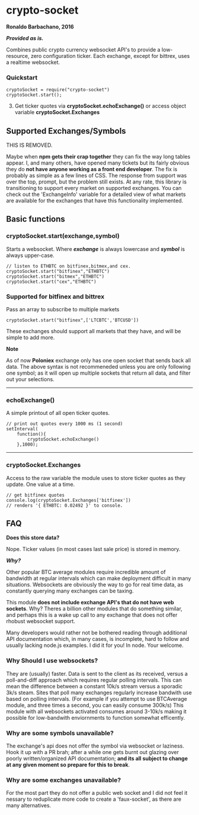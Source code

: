 # crypto-socket

**Ronaldo Barbachano, 2016**

***Provided as is.***

Combines public crypto currency websocket API's to provide a low-resource, zero configuration ticker. Each exchange, except for bittrex, uses a realtime websocket.


### Quickstart


```
cryptoSocket = require("crypto-socket")
cryptoSocket.start();

```

3) Get ticker quotes via **cryptoSocket.echoExchange()** or access object variable **cryptoSocket.Exchanges**


## Supported Exchanges/Symbols

THIS IS REMOVED.

Maybe when **npm gets their crap together** they can fix the way long tables appear.
I, and many others, have opened many tickets but its fairly obvious they do **not have anyone working as a front end developer**. The fix is probably as simple as a few lines of CSS. The response from support was over the top, prompt, but the problem still exists. At any rate, this library
is transitioning to support every market on supported exchanges. You can check out the 'ExchangeInfo' variable  for a detailed view of what markets are available for the exchanges that have this functionality implemented.


## Basic functions

### cryptoSocket.start(exchange,symbol)

Starts a websocket. Where ***exchange*** is always lowercase and ***symbol*** is always upper-case.



```
// listen to ETHBTC on bitfinex,bitmex,and cex.
cryptoSocket.start("bitfinex","ETHBTC")
cryptoSocket.start("bitmex","ETHBTC")
cryptoSocket.start("cex","ETHBTC")
```


### Supported for bitfinex and bittrex

Pass an array to subscribe to multiple markets

```
cryptoSocket.start("bitfinex",['LTCBTC','BTCUSD'])
```
These exchanges should support all markets that they have, and will be simple to add more.

**Note**

As of now **Poloniex** exchange only has one open socket that sends back all data. The above syntax is not recommeneded unless you are only following one symbol; as it will open up multiple sockets that return all data, and filter out your selections.
__________

### echoExchange()

A simple printout of all open ticker quotes.



```
// print out quotes every 1000 ms (1 second)
setInterval(
	function(){
		cryptoSocket.echoExchange()
	},1000);
```

________________
### cryptoSocket.Exchanges

Access to the raw variable the module uses to store ticker quotes as they update. One value at a time.



```
// get bitfinex quotes
console.log(cryptoSocket.Exchanges['bitfinex'])
// renders '{ ETHBTC: 0.02492 }' to console.
```



## FAQ

**Does this store data?**

Nope. Ticker values (in most cases last sale price) is stored in memory.

***Why?***

Other popular BTC average modules require incredible amount of bandwidth at regular intervals which can make deployment difficult in many situations. Websockets are obviously the way to go for real time data, as constantly querying many exchanges can be taxing.

This module **does not include exchange API's that do not have web sockets**. Why? Theres a billion other modules that do something similar, and perhaps this is a wake up call to any exchange that does not offer rhobust websocket support.

Many developers would rather not be bothered reading through additional API documentation which, in many cases, is incomplete, hard to follow and usually lacking node.js examples. I did it for you! In node. Your welcome.

### Why Should I use websockets?

They are (usually) faster. Data is sent to the client as its received, versus a poll-and-diff approach which requires regular polling intervals. This can mean the difference between a constant 10k/s stream versus a sporadic 3k/s steam. Sites that poll many exchanges regularly increase bandwith use based on polling intervals. (For example if you attempt to use BTCAverage module, and three times a second, you can easily consume 300k/s) This module with all websockets activated consumes around 3-10k/s making it possible for low-bandwith enviornments to function somewhat efficently.

### Why are some symbols unavailable?

The exchange's api does not offer the symbol via websocket or laziness. Hook it up with a PR brah; after a while one gets burnt out glazing over poorly written/organized API documentation; **and its all subject to change at any given moment so prepare for this to break**.

### Why are some exchanges unavailable?

For the most part they do not offer a public web socket and I did not feel it nessary to reduplicate more code to create a 'faux-socket', as there are many alternatives.
